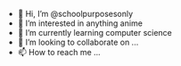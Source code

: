 - 👋 Hi, I’m @schoolpurposesonly
- 👀 I’m interested in anything anime 
- 🌱 I’m currently learning computer science
- 💞️ I’m looking to collaborate on ...
- 📫 How to reach me ...

<!---
schoolpurposesonly/schoolpurposesonly is a ✨ special ✨ repository because its `README.md` (this file) appears on your GitHub profile.
You can click the Preview link to take a look at your changes.
--->
